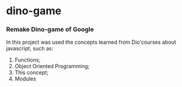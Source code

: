 # dino-game
### Remake Dino-game of Google

In this project was used the concepts learned from Dio'courses about javascript, such as:
1. Functions;
2. Object Oriented Programming;
3. This concept;
4. Modules
